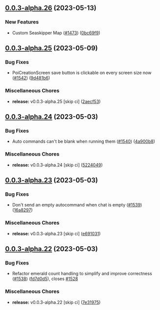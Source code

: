## [0.0.3-alpha.26](https://github.com/Wynntils/Artemis/compare/v0.0.3-alpha.25...v0.0.3-alpha.26) (2023-05-13)


### New Features

* Custom Seaskipper Map ([#1473](https://github.com/Wynntils/Artemis/issues/1473)) ([0bc69f9](https://github.com/Wynntils/Artemis/commit/0bc69f935789766c6bcf31f6ee8e74305f959828))

## [0.0.3-alpha.25](https://github.com/Wynntils/Artemis/compare/v0.0.3-alpha.24...v0.0.3-alpha.25) (2023-05-09)


### Bug Fixes

* PoiCreationScreen save button is clickable on every screen size now ([#1542](https://github.com/Wynntils/Artemis/issues/1542)) ([9d481b6](https://github.com/Wynntils/Artemis/commit/9d481b6bcf003659d31764dfcd3318e1674f8289))


### Miscellaneous Chores

* **release:** v0.0.3-alpha.25 [skip ci] ([2aecf53](https://github.com/Wynntils/Artemis/commit/2aecf532e08d9320a5d9aec6f4f4feb749e27764))

## [0.0.3-alpha.24](https://github.com/Wynntils/Artemis/compare/v0.0.3-alpha.23...v0.0.3-alpha.24) (2023-05-03)


### Bug Fixes

* Auto commands can't be blank when running them ([#1540](https://github.com/Wynntils/Artemis/issues/1540)) ([4a900b8](https://github.com/Wynntils/Artemis/commit/4a900b80e27373b7bfdeabb6b9801aa6eaff0c57))


### Miscellaneous Chores

* **release:** v0.0.3-alpha.24 [skip ci] ([5224049](https://github.com/Wynntils/Artemis/commit/5224049d2d3554f64b3d5ea0e2000b2a9542c2ce))

## [0.0.3-alpha.23](https://github.com/Wynntils/Artemis/compare/v0.0.3-alpha.22...v0.0.3-alpha.23) (2023-05-03)


### Bug Fixes

* Don't send an empty autocommand when chat is empty ([#1539](https://github.com/Wynntils/Artemis/issues/1539)) ([16a8297](https://github.com/Wynntils/Artemis/commit/16a8297774a311c4007fc14dd07c3a887e2f44a0))


### Miscellaneous Chores

* **release:** v0.0.3-alpha.23 [skip ci] ([e691031](https://github.com/Wynntils/Artemis/commit/e6910310fa9a32d55f825b50c1e3d1a9300e468d))

## [0.0.3-alpha.22](https://github.com/Wynntils/Artemis/compare/v0.0.3-alpha.21...v0.0.3-alpha.22) (2023-05-03)


### Bug Fixes

* Refactor emerald count handling to simplify and improve correctness ([#1538](https://github.com/Wynntils/Artemis/issues/1538)) ([fd7d0d5](https://github.com/Wynntils/Artemis/commit/fd7d0d5781a7efe28a58bd4711c90772df06dc47)), closes [#1528](https://github.com/Wynntils/Artemis/issues/1528)


### Miscellaneous Chores

* **release:** v0.0.3-alpha.22 [skip ci] ([7e31975](https://github.com/Wynntils/Artemis/commit/7e31975b6a416e2a9fe1af9105cd6195b9e83db2))

